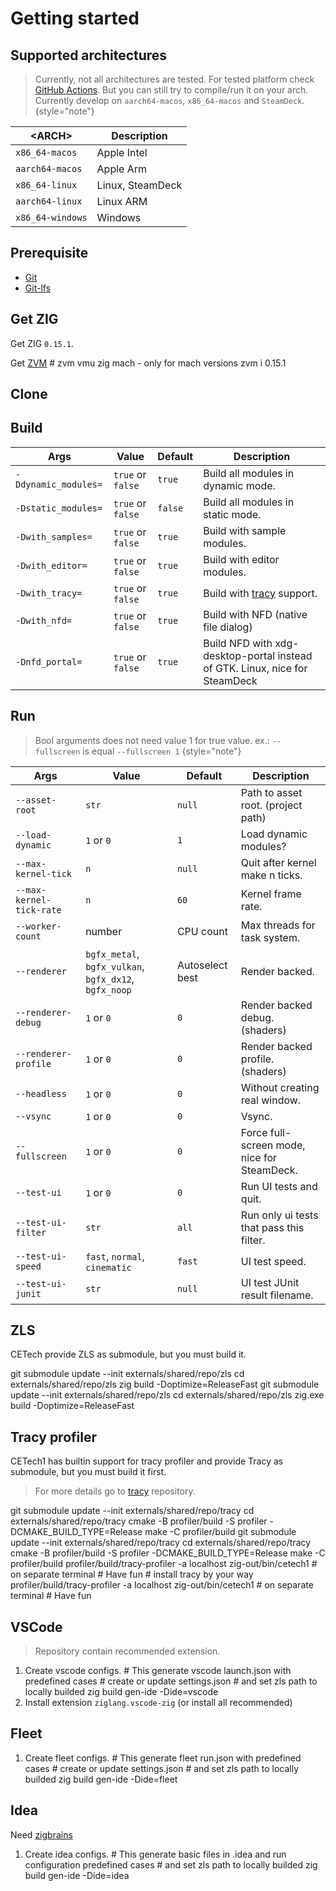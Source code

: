 # Getting started

## Supported architectures

> Currently, not all architectures are tested.
> For tested platform check [GitHub Actions](https://github.com/cyberegoorg/cetech1/actions/workflows/test.yaml).
> But you can still try to compile/run it on your arch.
> Currently develop on `aarch64-macos`, `x86_64-macos` and `SteamDeck`.
> {style="note"}

| &lt;ARCH&gt;     | Description      |
|------------------|------------------|
| `x86_64-macos`   | Apple Intel      |
| `aarch64-macos`  | Apple Arm        |
| `x86_64-linux`   | Linux, SteamDeck |
| `aarch64-linux`  | Linux ARM        |
| `x86_64-windows` | Windows          |

## Prerequisite

- [Git](https://git-scm.com/downloads)
- [Git-lfs](https://git-lfs.com)

## Get ZIG

Get ZIG `0.15.1`.

<tabs>
    <tab title="ZVM">
        Get <a href="https://www.zvm.app">ZVM</a>
        <code-block lang="bash">
            # zvm vmu zig mach - only for mach versions
            zvm i 0.15.1
        </code-block>
    </tab>
</tabs>

## Clone

<tabs>
    <tab title="MacOS/Linux/SteamDeck/Windows">
        <code-block lang="bash" src="getting-started/clone.sh"></code-block>
    </tab>
</tabs>

## Build

<tabs>
    <tab title="MacOS/Linux">
        <code-block lang="bash" src="getting-started/build.sh"></code-block>
    </tab>
    <tab title="SteamDeck">
        <code-block lang="bash" src="getting-started/build_steamdeck.sh"></code-block>
    </tab>
    <tab title="Windows">
        <code-block lang="bash" src="getting-started/build_windows.sh"></code-block>
    </tab>
</tabs>

| Args                 | Value             | Default | Description                                                                 |
|----------------------|-------------------|---------|-----------------------------------------------------------------------------|
| `-Ddynamic_modules=` | `true` or `false` | `true`  | Build all modules in dynamic mode.                                          |
| `-Dstatic_modules=`  | `true` or `false` | `false` | Build all modules in static mode.                                           |
| `-Dwith_samples=`    | `true` or `false` | `true`  | Build with sample modules.                                                  |
| `-Dwith_editor=`     | `true` or `false` | `true`  | Build with editor modules.                                                  |
| `-Dwith_tracy=`      | `true` or `false` | `true`  | Build with [tracy](#tracy-profiler) support.                                |
| `-Dwith_nfd=`        | `true` or `false` | `true`  | Build with NFD (native file dialog)                                         |
| `-Dnfd_portal=`      | `true` or `false` | `true`  | Build NFD with xdg-desktop-portal instead of GTK. Linux, nice for SteamDeck |

## Run

<tabs>
    <tab title="MacOS/Linux">
        <code-block lang="bash" src="getting-started/run.sh"></code-block>
    </tab>
    <tab title="SteamDeck">
        <code-block lang="bash" src="getting-started/run_steamdeck.sh"></code-block>
    </tab>
    <tab title="Windows">
        <code-block lang="bash" src="getting-started/run_windows.sh"></code-block>
    </tab>
</tabs>

> Bool arguments does not need value 1 for true value. ex.: `--fullscreen` is equal `--fullscreen 1`
> {style="note"}

| Args                     | Value                                                 | Default         | Description                                 |
|--------------------------|-------------------------------------------------------|-----------------|---------------------------------------------|
| `--asset-root`           | `str`                                                 | `null`          | Path to asset root. (project path)          |
| `--load-dynamic`         | `1` or `0`                                            | `1`             | Load dynamic modules?                       |
| `--max-kernel-tick`      | `n`                                                   | `null`          | Quit after kernel make n ticks.             |
| `--max-kernel-tick-rate` | `n`                                                   | `60`            | Kernel frame rate.                          |
| `--worker-count`         | number                                                | CPU count       | Max threads for task system.                |
| `--renderer`             | `bgfx_metal`, `bgfx_vulkan`, `bgfx_dx12`, `bgfx_noop` | Autoselect best | Render backed.                              |
| `--renderer-debug`       | `1` or `0`                                            | `0`             | Render backed debug. (shaders)              |
| `--renderer-profile`     | `1` or `0`                                            | `0`             | Render backed profile. (shaders)            |
| `--headless`             | `1` or `0`                                            | `0`             | Without creating real window.               |
| `--vsync`                | `1` or `0`                                            | `0`             | Vsync.                                      |
| `--fullscreen`           | `1` or `0`                                            | `0`             | Force full-screen mode, nice for SteamDeck. |
| `--test-ui`              | `1` or `0`                                            | `0`             | Run UI tests and quit.                      |
| `--test-ui-filter`       | `str`                                                 | `all`           | Run only ui tests that pass this filter.    |
| `--test-ui-speed`        | `fast`, `normal`,  `cinematic`                        | `fast`          | UI test speed.                              |
| `--test-ui-junit`        | `str`                                                 | `null`          | UI test JUnit result filename.              |

## ZLS

CETech provide ZLS as submodule, but you must build it.

<tabs>
    <tab title="MacOS/Linux">
        <code-block lang="bash">
            git submodule update --init externals/shared/repo/zls
            cd externals/shared/repo/zls
            zig build -Doptimize=ReleaseFast
        </code-block>
    </tab>
    <tab title="Windows">
        <code-block lang="bash">
            git submodule update --init externals/shared/repo/zls
            cd externals/shared/repo/zls
            zig.exe build -Doptimize=ReleaseFast
        </code-block>
    </tab>
</tabs>

## Tracy profiler

CETech1 has builtin support for tracy profiler and provide Tracy as submodule, but you must build it first.

> For more details go to [tracy](https://github.com/wolfpld/tracy) repository.

<tabs>
    <tab title="MacOS/Linux">
        <code-block lang="bash">
            git submodule update --init externals/shared/repo/tracy
            cd externals/shared/repo/tracy
            cmake -B profiler/build -S profiler -DCMAKE_BUILD_TYPE=Release
            make -C profiler/build
        </code-block>
    </tab>
    <tab title="Windows">
        <code-block lang="bash">
            git submodule update --init externals/shared/repo/tracy
            cd externals/shared/repo/tracy
            cmake -B profiler/build -S profiler -DCMAKE_BUILD_TYPE=Release
            make -C profiler/build
        </code-block>
    </tab>
</tabs>

<tabs>
    <tab title="MacOS">
        <code-block lang="bash">
            profiler/build/tracy-profiler -a localhost
            zig-out/bin/cetech1 # on separate terminal
            # Have fun
        </code-block>
    </tab>
    <tab title="Linux">
        <code-block lang="bash">
            # install tracy by your way
            profiler/build/tracy-profiler -a localhost
            zig-out/bin/cetech1 # on separate terminal
            # Have fun
        </code-block>
    </tab>
</tabs>

## VSCode

> Repository contain recommended extension.

1. Create vscode configs.
    <code-block lang="bash">
        # This generate vscode launch.json with predefined cases
        # create or update settings.json
        # and set zls path to locally builded
        zig build gen-ide -Dide=vscode
    </code-block>
2. Install extension `ziglang.vscode-zig` (or install all recommended)

## Fleet

1. Create fleet configs.
    <code-block lang="bash">
        # This generate fleet run.json with predefined cases
        # create or update settings.json
        # and set zls path to locally builded
        zig build gen-ide -Dide=fleet
    </code-block>

## Idea

Need [zigbrains](https://plugins.jetbrains.com/plugin/22456-zigbrains)

1. Create idea configs.
    <code-block lang="bash">
        # This generate basic files in .idea and run configuration predefined cases
        # and set zls path to locally builded
        zig build gen-ide -Dide=idea
    </code-block>
